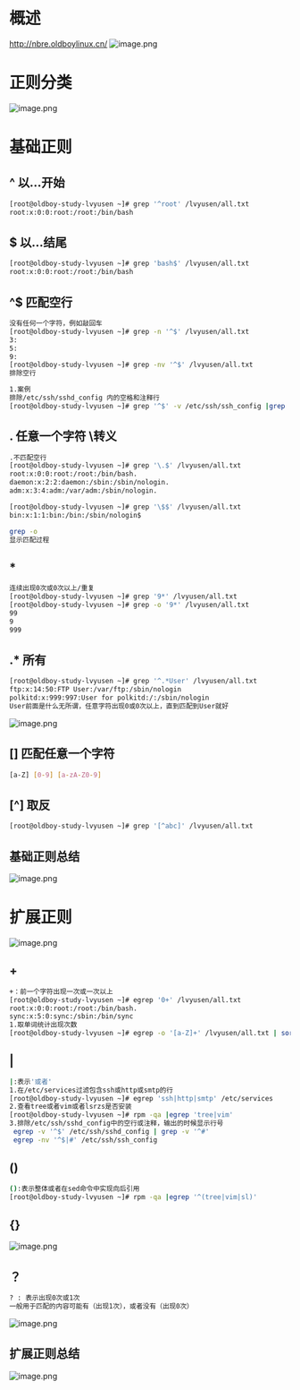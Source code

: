 # 概述
http://nbre.oldboylinux.cn/
![image.png](https://lvyusen-1316126434.cos.ap-guangzhou.myqcloud.com/images/202410260516636.png?imageSlim)
# 正则分类
![image.png](https://lvyusen-1316126434.cos.ap-guangzhou.myqcloud.com/images/202410260537857.png?imageSlim)
# 基础正则
## ^ 以...开始
```bash 
[root@oldboy-study-lvyusen ~]# grep '^root' /lvyusen/all.txt 
root:x:0:0:root:/root:/bin/bash
```
## $ 以...结尾
```bash
[root@oldboy-study-lvyusen ~]# grep 'bash$' /lvyusen/all.txt 
root:x:0:0:root:/root:/bin/bash
```
## ^$ 匹配空行
```bash
没有任何一个字符，例如敲回车
[root@oldboy-study-lvyusen ~]# grep -n '^$' /lvyusen/all.txt 
3:
5:
9:
[root@oldboy-study-lvyusen ~]# grep -nv '^$' /lvyusen/all.txt 
排除空行

1.案例
排除/etc/ssh/sshd_config 内的空格和注释行
[root@oldboy-study-lvyusen ~]# grep '^$' -v /etc/ssh/ssh_config |grep  -v '^#'
```
## . 任意一个字符 \转义
```bash
.不匹配空行
[root@oldboy-study-lvyusen ~]# grep '\.$' /lvyusen/all.txt 
root:x:0:0:root:/root:/bin/bash.
daemon:x:2:2:daemon:/sbin:/sbin/nologin.
adm:x:3:4:adm:/var/adm:/sbin/nologin.

[root@oldboy-study-lvyusen ~]# grep '\$$' /lvyusen/all.txt 
bin:x:1:1:bin:/bin:/sbin/nologin$

grep -o
显示匹配过程

```
## * 
```bash
连续出现0次或0次以上/重复
[root@oldboy-study-lvyusen ~]# grep '9*' /lvyusen/all.txt
[root@oldboy-study-lvyusen ~]# grep -o '9*' /lvyusen/all.txt 
99
9
999
```
## .* 所有
```bash
[root@oldboy-study-lvyusen ~]# grep '^.*User' /lvyusen/all.txt 
ftp:x:14:50:FTP User:/var/ftp:/sbin/nologin
polkitd:x:999:997:User for polkitd:/:/sbin/nologin
User前面是什么无所谓，任意字符出现0或0次以上，直到匹配到User就好
```
![image.png](https://lvyusen-1316126434.cos.ap-guangzhou.myqcloud.com/images/202411010436843.png?imageSlim)
## [] 匹配任意一个字符
```bash
[a-Z] [0-9] [a-zA-Z0-9] 
```
## [^] 取反
```bash
[root@oldboy-study-lvyusen ~]# grep '[^abc]' /lvyusen/all.txt 
```
## 基础正则总结
![image.png](https://lvyusen-1316126434.cos.ap-guangzhou.myqcloud.com/images/202411010520648.png?imageSlim)
# 扩展正则
![image.png](https://lvyusen-1316126434.cos.ap-guangzhou.myqcloud.com/images/202411010528020.png?imageSlim)
## + 
```bash
+：前一个字符出现一次或一次以上
[root@oldboy-study-lvyusen ~]# egrep '0+' /lvyusen/all.txt 
root:x:0:0:root:/root:/bin/bash.
sync:x:5:0:sync:/sbin:/bin/sync
1.取单词统计出现次数
[root@oldboy-study-lvyusen ~]# egrep -o '[a-Z]+' /lvyusen/all.txt | sort |uniq -c |sort -rn

```
## |
```bash
|:表示'或者'
1.在/etc/services过滤包含ssh或http或smtp的行
[root@oldboy-study-lvyusen ~]# egrep 'ssh|http|smtp' /etc/services
2.查看tree或者vim或者lsrzs是否安装
[root@oldboy-study-lvyusen ~]# rpm -qa |egrep 'tree|vim'
3.排除/etc/ssh/sshd_config中的空行或注释，输出的时候显示行号
 egrep -v '^$' /etc/ssh/sshd_config | grep -v '^#'
 egrep -nv '^$|#' /etc/ssh/ssh_config
```
## ()
```bash
():表示整体或者在sed命令中实现向后引用
[root@oldboy-study-lvyusen ~]# rpm -qa |egrep '^(tree|vim|sl)'
```
## {}
![image.png](https://lvyusen-1316126434.cos.ap-guangzhou.myqcloud.com/images/202411010629339.png?imageSlim)
## ？
```bash
? : 表示出现0次或1次
一般用于匹配的内容可能有（出现1次），或者没有（出现0次）
```
![image.png](https://lvyusen-1316126434.cos.ap-guangzhou.myqcloud.com/images/202411010723996.png?imageSlim)
## 扩展正则总结
![image.png](https://lvyusen-1316126434.cos.ap-guangzhou.myqcloud.com/images/202411010723506.png?imageSlim)
